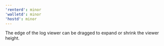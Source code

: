 ```yaml
---
'renterd': minor
'walletd': minor
'hostd': minor
---
```


The edge of the log viewer can be dragged to expand or shrink the viewer height.
